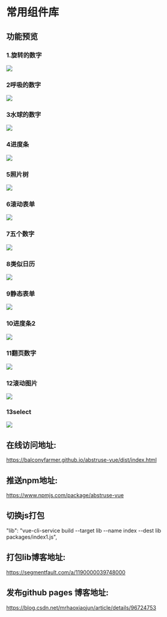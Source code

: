 # 常用组件库

## 功能预览

### 1.旋转的数字

![](https://raw.githubusercontent.com/BalconyFarmer/abstruse-vue/main/readmePIC/1.gif)

### 2呼吸的数字

![](https://raw.githubusercontent.com/BalconyFarmer/abstruse-vue/main/readmePIC/2.png)

### 3水球的数字

![](https://raw.githubusercontent.com/BalconyFarmer/abstruse-vue/main/readmePIC/3.png)

### 4进度条

![](https://raw.githubusercontent.com/BalconyFarmer/abstruse-vue/main/readmePIC/4.png)

### 5照片树

![](https://raw.githubusercontent.com/BalconyFarmer/abstruse-vue/main/readmePIC/5.png)

### 6滚动表单

![](https://raw.githubusercontent.com/BalconyFarmer/abstruse-vue/main/readmePIC/6.png)

### 7五个数字

![](https://raw.githubusercontent.com/BalconyFarmer/abstruse-vue/main/readmePIC/7.png)

### 8类似日历

![](https://raw.githubusercontent.com/BalconyFarmer/abstruse-vue/main/readmePIC/8.png)

### 9静态表单

![](https://raw.githubusercontent.com/BalconyFarmer/abstruse-vue/main/readmePIC/9.png)

### 10进度条2

![](https://raw.githubusercontent.com/BalconyFarmer/abstruse-vue/main/readmePIC/10.png)

### 11翻页数字

![](https://raw.githubusercontent.com/BalconyFarmer/abstruse-vue/main/readmePIC/11.png)

### 12滚动图片

![](https://raw.githubusercontent.com/BalconyFarmer/abstruse-vue/main/readmePIC/12.png)

### 13select

![](https://raw.githubusercontent.com/BalconyFarmer/abstruse-vue/main/readmePIC/13.png)



## 在线访问地址:

https://balconyfarmer.github.io/abstruse-vue/dist/index.html

## 推送npm地址:

https://www.npmjs.com/package/abstruse-vue

## 切换js打包

"lib": "vue-cli-service build --target lib --name index --dest lib packages/index1.js",

## 打包lib博客地址:

https://segmentfault.com/a/1190000039748000

## 发布github pages 博客地址:

https://blog.csdn.net/mrhaoxiaojun/article/details/96724753



